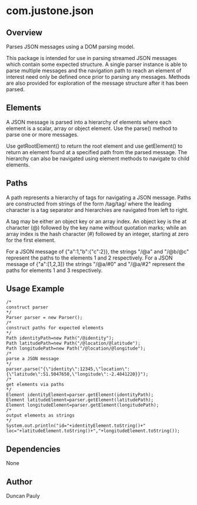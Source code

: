 # com.justone.json

## Overview

Parses JSON messages using a DOM parsing model.

This package is intended for use in parsing streamed JSON messages which contain some expected
structure. A single parser instance is able to parse multiple messages and the navigation path 
to reach an element of interest need only be defined once prior to parsing any messages. 
Methods are also provided for exploration of the message structure after it has been parsed. 

## Elements

A JSON message is parsed into a hierarchy of elements where each element is 
a scalar, array or object element. Use the parse() method to parse one or more messages.

Use getRootElement() to return the root element and use getElement() to return an element found 
at a specified path from the parsed message. The hierarchy can also be navigated using element methods to 
navigate to child elements.

## Paths

A path represents a hierarchy of tags for navigating a JSON message. Paths
are constructed from strings of the form /tag/tag/ where the leading character
is a tag separator and hierarchies are navigated from left to right. 

A tag may be either an object key or an array index. An object key is the at character (@)
followed by the key name without quotation marks; while an array index is the hash character (#) 
followed by an integer, starting at zero for the first element.

For a JSON message of {"a":1,"b":{"c":2}}, the strings "/@a" and "/@b/@c" represent the paths
to the elements 1 and 2 respectively. For a JSON message of {"a":[1,2,3]} the strings
"/@a/#0" and "/@a/#2" represent the paths for elements 1 and 3 respectively. 


## Usage Example

    /*
    construct parser
    */
    Parser parser = new Parser();
    /* 
    construct paths for expected elements 
    */
    Path identityPath=new Path("/@identity");
    Path latitudePath=new Path("/@location/@latitude");
    Path longitudePath=new Path("/@location/@longitude");
    /*
    parse a JSON message
    */
    parser.parse("{\"identity\":12345,\"location\":{\"latitude\":51.5047650,\"longitude\":-2.4841220}}");
    /*
    get elements via paths
    */
    Element identityElement=parser.getElement(identityPath);
    Element latitudeElement=parser.getElement(latitudePath);
    Element longitudeElement=parser.getElement(longitudePath);
    /*
    output elements as strings
    */
    System.out.println("id="+identityElement.toString()+" loc="+latitudeElement.toString()+","+longitudeElement.toString());
    
## Dependencies

None

## Author

Duncan Pauly

